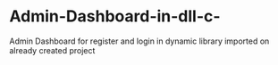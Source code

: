 # Admin-Dashboard-in-dll-c-
Admin Dashboard for register and login in dynamic library imported on already created project
